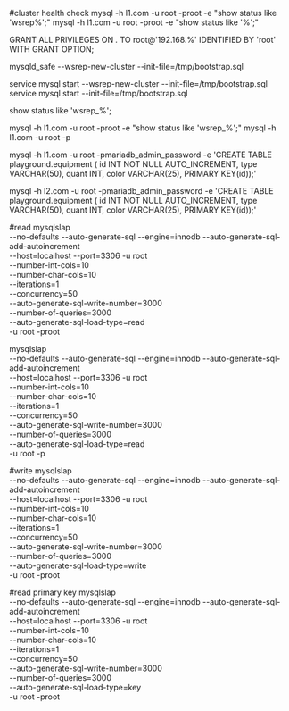 #cluster health check
mysql -h l1.com -u root -proot -e "show status like 'wsrep%';"
mysql -h l1.com -u root -proot -e "show status like '%';"




GRANT ALL PRIVILEGES ON *.* TO root@'192.168.%' IDENTIFIED BY 'root' WITH GRANT OPTION;




mysqld_safe --wsrep-new-cluster --init-file=/tmp/bootstrap.sql

service mysql start --wsrep-new-cluster --init-file=/tmp/bootstrap.sql
service mysql start --init-file=/tmp/bootstrap.sql


show status like 'wsrep_%';

mysql -h l1.com -u root -proot -e "show status like 'wsrep_%';"
mysql -h l1.com -u root -p



mysql -h l1.com -u root -pmariadb_admin_password -e 'CREATE TABLE playground.equipment ( id INT NOT NULL AUTO_INCREMENT, type VARCHAR(50), quant INT, color VARCHAR(25), PRIMARY KEY(id));'

mysql -h l2.com -u root -pmariadb_admin_password -e 'CREATE TABLE playground.equipment ( id INT NOT NULL AUTO_INCREMENT, type VARCHAR(50), quant INT, color VARCHAR(25), PRIMARY KEY(id));'





#read
mysqlslap \
 --no-defaults --auto-generate-sql --engine=innodb --auto-generate-sql-add-autoincrement \
 --host=localhost --port=3306 -u root \
 --number-int-cols=10 \
 --number-char-cols=10 \
 --iterations=1 \
 --concurrency=50 \
 --auto-generate-sql-write-number=3000 \
 --number-of-queries=3000 \
 --auto-generate-sql-load-type=read \
 -u root -proot


mysqlslap \
 --no-defaults --auto-generate-sql --engine=innodb --auto-generate-sql-add-autoincrement \
 --host=localhost --port=3306 -u root \
 --number-int-cols=10 \
 --number-char-cols=10 \
 --iterations=1 \
 --concurrency=50 \
 --auto-generate-sql-write-number=3000 \
 --number-of-queries=3000 \
 --auto-generate-sql-load-type=read \
 -u root -p

#write
 mysqlslap \
 --no-defaults --auto-generate-sql --engine=innodb --auto-generate-sql-add-autoincrement \
 --host=localhost --port=3306 -u root \
 --number-int-cols=10 \
 --number-char-cols=10 \
 --iterations=1 \
 --concurrency=50 \
 --auto-generate-sql-write-number=3000 \
 --number-of-queries=3000 \
 --auto-generate-sql-load-type=write \
  -u root -proot

#read primary key
 mysqlslap \
 --no-defaults --auto-generate-sql --engine=innodb --auto-generate-sql-add-autoincrement \
 --host=localhost --port=3306 -u root \
 --number-int-cols=10 \
 --number-char-cols=10 \
 --iterations=1 \
 --concurrency=50 \
 --auto-generate-sql-write-number=3000 \
 --number-of-queries=3000 \
 --auto-generate-sql-load-type=key \
   -u root -proot